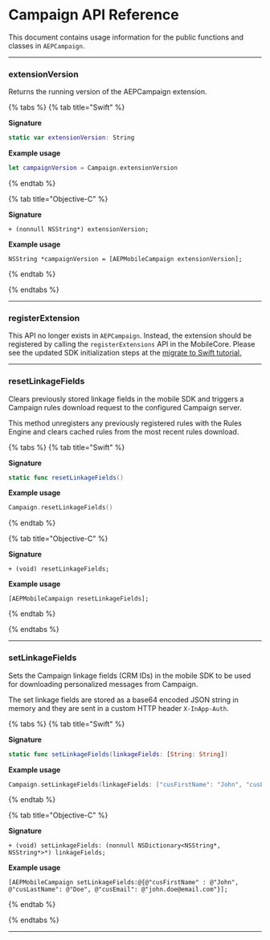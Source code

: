 # Campaign API Reference

This document contains usage information for the public functions and classes in `AEPCampaign`.

---

### extensionVersion

Returns the running version of the AEPCampaign extension.

{% tabs %}
{% tab title="Swift" %}

**Signature**

```swift
static var extensionVersion: String
```

**Example usage**

```swift
let campaignVersion = Campaign.extensionVersion
```

{% endtab %}

{% tab title="Objective-C" %}

**Signature**

```objc
+ (nonnull NSString*) extensionVersion;
```

**Example usage**

```objc
NSString *campaignVersion = [AEPMobileCampaign extensionVersion];
```

{% endtab %}

{% endtabs %}

---

### registerExtension

This API no longer exists in `AEPCampaign`. Instead, the extension should be registered by calling the `registerExtensions` API in the MobileCore. Please see the updated SDK initialization steps at the [migrate to Swift tutorial.](../../resources/migrate-to-swift.md#update-sdk-initialization)

---

### resetLinkageFields

Clears previously stored linkage fields in the mobile SDK and triggers a Campaign rules download request to the configured Campaign server.

This method unregisters any previously registered rules with the Rules Engine and clears cached rules from the most recent rules download.

{% tabs %}
{% tab title="Swift" %}

**Signature**

```swift
static func resetLinkageFields()
```

**Example usage**

```swift
Campaign.resetLinkageFields()
```

{% endtab %}

{% tab title="Objective-C" %}

**Signature**

```objc
+ (void) resetLinkageFields;
```

**Example usage**

```objc
[AEPMobileCampaign resetLinkageFields];
```

{% endtab %}

{% endtabs %}

---

### setLinkageFields

Sets the Campaign linkage fields (CRM IDs) in the mobile SDK to be used for downloading personalized messages from Campaign.

The set linkage fields are stored as a base64 encoded JSON string in memory and they are sent in a custom HTTP header `X-InApp-Auth`.

{% tabs %}
{% tab title="Swift" %}

**Signature**

```swift
static func setLinkageFields(linkageFields: [String: String])
```

**Example usage**

```swift
Campaign.setLinkageFields(linkageFields: ["cusFirstName": "John", "cusLastName": "Doe", "cusEmail": "john.doe@email.com"])
```

{% endtab %}

{% tab title="Objective-C" %}

**Signature**

```objc
+ (void) setLinkageFields: (nonnull NSDictionary<NSString*, NSString*>*) linkageFields;
```

**Example usage**

```objc
[AEPMobileCampaign setLinkageFields:@{@"cusFirstName" : @"John", @"cusLastName": @"Doe", @"cusEmail": @"john.doe@email.com"}];
```

{% endtab %}

{% endtabs %}

---

